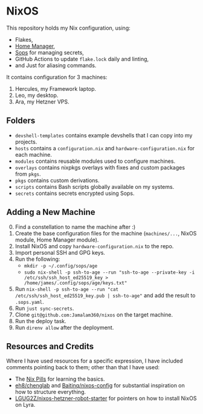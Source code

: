 # NixOS

This repository holds my Nix configuration, using:

- Flakes,
- [Home Manager](https://github.com/nix-community/home-manager),
- [Sops](https://github.com/Mic92/sops-nix) for managing secrets,
- GitHub Actions to update `flake.lock` daily and linting,
- and Just for aliasing commands.

It contains configuration for 3 machines:

1. Hercules, my Framework laptop.
2. Leo, my desktop.
3. Ara, my Hetzner VPS.

## Folders

- `devshell-templates` contains example devshells that I can copy into my projects.
- `hosts` contains a `configuration.nix` and `hardware-configuration.nix` for each machine.
- `modules` contains reusable modules used to configure machines.
- `overlays` contains nixpkgs overlays with fixes and custom packages from `pkgs`.
- `pkgs` contains custom derivations.
- `scripts` contains Bash scripts globally available on my systems.
- `secrets` contains secrets encrypted using Sops.

## Adding a New Machine

0. Find a constellation to name the machine after :)
1. Create the base configuration files for the machine (`machines/...`, NixOS module, Home Manager module).
2. Install NixOS and copy `hardware-configuration.nix` to the repo.
3. Import personal SSH and GPG keys.
4. Run the following: 
	- `mkdir -p ~/.config/sops/age`
	- `sudo nix-shell -p ssh-to-age --run "ssh-to-age --private-key -i /etc/ssh/ssh_host_ed25519_key > /home/james/.config/sops/age/keys.txt"`
5. Run `nix-shell -p ssh-to-age --run "cat /etc/ssh/ssh_host_ed25519_key.pub | ssh-to-age"` and add the result to `.sops.yaml`.
6. Run `just sync-secrets`.
7. Clone `git@github.com:Jamalam360/nixos` on the target machine.
8. Run the deploy task.
9. Run `direnv allow` after the deployment.

## Resources and Credits

Where I have used resources for a specific expression, I have included comments pointing back to them; other than that I have used:

- The [Nix Pills](https://nixos.org/guides/nix-pills/) for learning the basics.
- [eh8/chenglab](https://github.com/eh8/chenglab) and [Baitinq/nixos-config](https://github.com/Baitinq/nixos-config) for substantial inspiration on how to structure everything.
- [LGUG2Z/nixos-hetzner-robot-starter](https://github.com/LGUG2Z/nixos-hetzner-robot-starter) for pointers on how to install NixOS on Lyra.
